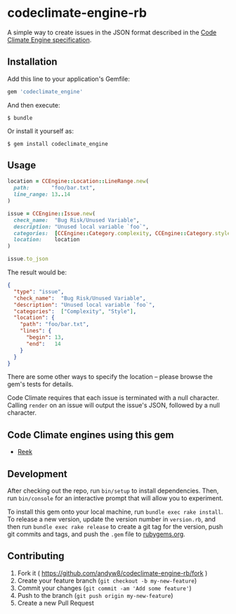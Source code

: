 # codeclimate-engine-rb

A simple way to create issues in the JSON format described in the [Code Climate Engine specification].

## Installation

Add this line to your application's Gemfile:

```ruby
gem 'codeclimate_engine'
```

And then execute:

    $ bundle

Or install it yourself as:

    $ gem install codeclimate_engine

## Usage

```ruby
location = CCEngine::Location::LineRange.new(
  path:       "foo/bar.txt",
  line_range: 13..14
)

issue = CCEngine::Issue.new(
  check_name:  "Bug Risk/Unused Variable",
  description: "Unused local variable `foo`",
  categories:  [CCEngine::Category.complexity, CCEngine::Category.style],
  location:    location
)

issue.to_json
```

The result would be:

```json
{
  "type": "issue",
  "check_name":  "Bug Risk/Unused Variable",
  "description": "Unused local variable `foo`",
  "categories":  ["Complexity", "Style"],
  "location": {
    "path": "foo/bar.txt",
    "lines": {
      "begin": 13,
      "end":   14
    }
  }
}
```

There are some other ways to specify the location – please browse the gem's
tests for details.

Code Climate requires that each issue is terminated with a null character.
Calling `render` on an issue will output the issue's JSON, followed by a null
character.

## Code Climate engines using this gem

* [Reek](https://github.com/troessner/reek)

## Development

After checking out the repo, run `bin/setup` to install dependencies. Then, run `bin/console` for an interactive prompt that will allow you to experiment.

To install this gem onto your local machine, run `bundle exec rake install`.
To release a new version, update the version number in `version.rb`, and then run `bundle exec rake release` to create a git tag for the version, push git commits and tags, and push the `.gem` file to [rubygems.org](https://rubygems.org).

## Contributing

1. Fork it ( https://github.com/andyw8/codeclimate-engine-rb/fork )
2. Create your feature branch (`git checkout -b my-new-feature`)
3. Commit your changes (`git commit -am 'Add some feature'`)
4. Push to the branch (`git push origin my-new-feature`)
5. Create a new Pull Request

[Code Climate Engine specification]: https://github.com/codeclimate/spec/blob/master/SPEC.md
